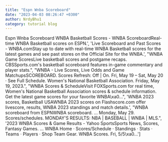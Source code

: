 ```yaml
---
title: "Espn Wnba Scoreboard"
date: "2023-04-03 08:26:47 +0300"
author: NrdyBhu1
category: tutorial blog
---
```

Espn Wnba Scoreboard
WNBA Basketball Scores - WNBA ScoreboardReal-time WNBA Basketball scores on ESPN.', 'Live Scoreboard and Past Scores - WNBA.comStay up to date with real-time WNBA Basketball scores for the latest games and see past stores on the Official Site for the WNBA.', "WNBA Game ScoresLive basketball scores and postgame recaps. CBSSports.com's basketball scoreboard features in-game commentary and player stats.", "WNBA - Live Scores, Live Odds and Game MatchupsSCOREBOARD. Scores Refresh: Off | On. Fri, May 19 – Sat, May 20 · See Full Schedule. Women's National Basketball Association. Friday, May 19, 2023.", "WNBA Scores & ScheduleVisit FOXSports.com for real time, Women's National Basketball Association scores & schedule information. Get the latest game scores for your favorite WNBA\xa0...", 'WNBA 2023 scores, Basketball USAWNBA 2023 scores on Flashscore.com offer livescore, results, WNBA 2023 standings and match details.', "WNBA scoreboard from ESPNWNBA scoreboard. ... Monday, May 29. Scores/schedules. MONDAY'S RESULTS: NBA | BASEBALL | WNBA | MLS.", '2023 WNBA Scores & Game Results - Yahoo SportsSports News, Scores, Fantasy Games. ... WNBA Home · Scores/Schedule · Standings · Stats · Teams · Players · Shop Team Gear. WNBA Scores. Fri, 5/5\xa0...']